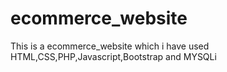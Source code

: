 # ecommerce_website
This is  a ecommerce_website which i have used HTML,CSS,PHP,Javascript,Bootstrap and MYSQLi
